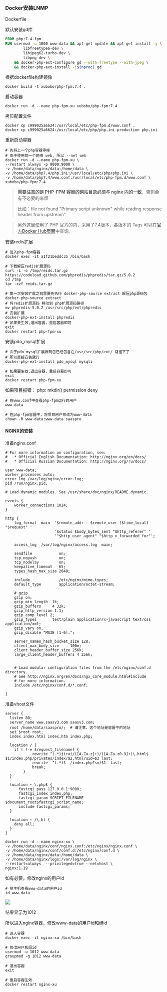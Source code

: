 ### Docker安装LNMP

Dockerfile

默认安装gd库

```dockerfile
FROM php:7.4-fpm
RUN usermod -u 1000 www-data && apt-get update && apt-get install -y \
        libfreetype6-dev \
        libjpeg62-turbo-dev \
        libpng-dev \
    && docker-php-ext-configure gd --with-freetype --with-jpeg \
    && docker-php-ext-install -j$(nproc) gd
```

根据dockerfile构建镜像

```shell
docker build -t xubobo/php-fpm:7.4 .
```

启动容器

```shell
docker run -d --name php-fpm-xu xubobo/php-fpm:7.4
```

拷贝配置文件

```
docker cp c999025a6624:/usr/local/etc/php-fpm.d/www.conf .
docker cp c999025a6624:/usr/local/etc/php/php.ini-production php.ini
```

重新启动容器

```shell
# 先将上一个php容器停掉
# 由于使用同一个网络 web, 所以 --net web
docker run -d --name php-fpm-xu \
--restart always -p 9000:9000 \
-v /home/data/nginx/data:/home/data \
-v /home/data/php7.4/php.ini:/usr/local/etc/php/php.ini \
-v /home/data/php7.4/www.conf:/usr/local/etc/php-fpm.d/www.conf \
xubobo/php-fpm:7.4 
```

> **需要注意的是 PHP-FPM 容器的网站目录必须与 nginx 内的一致**，否则会有不必要的麻烦
>
> 比如：file not found "Primary script unknown" while reading response header from upstream"

> 另外这里使用了 PHP 官方的包，采用了7.4版本，各版本的 Tags 可以在[官方Docker Hub页面](https://hub.docker.com/_/php/)中查询。

安装redis扩展

```shell
# 进入php-fpm容器
docker exec -it a1f21beddc35 /bin/bash

# 下载解压redis扩展源码
curl -L -o /tmp/reids.tar.gz https://codeload.github.com/phpredis/phpredis/tar.gz/5.0.2
cd /tmp
tar -xzf reids.tar.gz

# 第一次安装扩展之前需要先执行 docker-php-source extract 解压php源码包
docker-php-source extract
# 将redis扩展源码 移动到 php扩展源码路径
mv phpredis-5.0.2 /usr/src/php/ext/phpredis
# 安装扩展
docker-php-ext-install phpredis
# 如果要生效,退出容器，重启容器即可
exit
docker restart php-fpm-xu
```

安装pdo_mysql扩展

```shell
# 由于pdo_mysql扩展源码包已经包含在/usr/src/php/ext/ 路径下了
# 所以直接安装就行
docker-php-ext-install pdo_mysql mysqli

# 如果要生效,退出容器，重启容器即可
exit
docker restart php-fpm-xu
```

如果项目报错： php: mkdir() permission deny

```shell
# 在www.conf中查看php-fpm运行的用户
www-data

# 在php-fpm容器中，将项目用户修改为www-data
chown -R www-data:www-data saaspro
```

#### NGINX的安装

准备nginx.conf

```nginx
# For more information on configuration, see:
#   * Official English Documentation: http://nginx.org/en/docs/
#   * Official Russian Documentation: http://nginx.org/ru/docs/

user www-data;
worker_processes auto;
error_log /var/log/nginx/error.log;
pid /run/nginx.pid;

# Load dynamic modules. See /usr/share/doc/nginx/README.dynamic.

events {
    worker_connections 1024;
}

http {
    log_format  main  '$remote_addr - $remote_user [$time_local] "$request" '
                      '$status $body_bytes_sent "$http_referer" '
                      '"$http_user_agent" "$http_x_forwarded_for"';

    access_log  /var/log/nginx/access.log  main;

    sendfile            on;
    tcp_nopush          on;
    tcp_nodelay         on;
    keepalive_timeout   65;
    types_hash_max_size 2048;

    include             /etc/nginx/mime.types;
    default_type        application/octet-stream;

    # gzip
    gzip on;
    gzip_min_length  1k;
    gzip_buffers     4 32k;
    gzip_http_version 1.1;
    gzip_comp_level 2;
    gzip_types       text/plain application/x-javascript text/css application/xml;
    gzip_vary on;
    gzip_disable "MSIE [1-6].";

    server_names_hash_bucket_size 128;
    client_max_body_size     100m;
    client_header_buffer_size 256k;
    large_client_header_buffers 4 256k;


    # Load modular configuration files from the /etc/nginx/conf.d directory.
    # See http://nginx.org/en/docs/ngx_core_module.html#include
    # for more information.
    include /etc/nginx/conf.d/*.conf;

}
```

准备vhost文件

```nginx
server {
  listen 80;
  server_name www.saasv3.com saasv3.com;
  root /home/data/saaspro/;  # 请注意，这个地址是容器中的地址
  set $root root;
  index index.html index.htm index.php;

  location / {
    if ( !-e $request_filename) {
            rewrite ^(.*)jicai/([A-Za-z]+)/([A-Za-z0-9]+)\.html$ $1/index.php/privates/index/$2.html?uid=$3 last;
            rewrite  ^(.*)$  /index.php?s=/$1  last;
            break;
        }
  }

  location ~ \.php$ {
      fastcgi_pass 127.0.0.1:9000;
      fastcgi_index index.php;
      fastcgi_param SCRIPT_FILENAME $document_root$fastcgi_script_name;
      include fastcgi_params;
  }

  location ~ /\.ht {
    deny all;
  }
}

```



```shell
docker run -d --name nginx-xu \
-v /home/data/nginx/conf/nginx.conf:/etc/nginx/nginx.conf \
-v /home/data/nginx/conf/conf.d:/etc/nginx/conf.d \
-v /home/data/nginx/data:/home/data \
-v /home/data/nginx/logs:/var/log/nginx \
--restart=always  --privileged=true --net=host \
nginx:1.19
```

如有必要，修改nginx的用户id

```shell
# 宿主机查看www-data的用户id
id www-data
```

![](https://mkdown-1256191338.cos.ap-beijing.myqcloud.com/20200817170919.png)

结果显示为1012

所以进入nginx容器，修改www-data的用户id和组id

```shell
# 进入容器
docker exec -it nginx-xu /bin/bash

# 修改用户和组id
usermod -u 1012 www-data
groupmod -g 1012 www-data

# 退出容器
exit

# 重启容器生效
docker restart nginx-xu
```

